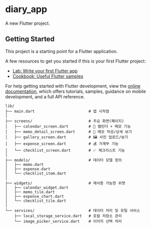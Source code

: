 # diary_app

A new Flutter project.

## Getting Started

This project is a starting point for a Flutter application.

A few resources to get you started if this is your first Flutter project:

- [Lab: Write your first Flutter app](https://docs.flutter.dev/get-started/codelab)
- [Cookbook: Useful Flutter samples](https://docs.flutter.dev/cookbook)

For help getting started with Flutter development, view the
[online documentation](https://docs.flutter.dev/), which offers tutorials,
samples, guidance on mobile development, and a full API reference.

```
lib/
├── main.dart                        # 앱 시작점
│
├── screens/                         # 주요 화면(페이지)
│   ├── calendar_screen.dart         # 📅 캘린더 + 메모 기능
│   ├── memo_detail_screen.dart      # 📝 메모 작성/상세 보기
│   ├── gallery_screen.dart          # 🖼️ 사진 업로드/보기
│   ├── expense_screen.dart          # 💰 가계부 기능
│   └── checklist_screen.dart        # ✅ 체크리스트 기능
│
├── models/                          # 데이터 모델 정의
│   ├── memo.dart
│   ├── expense.dart
│   └── checklist_item.dart
│
├── widgets/                         # 재사용 가능한 위젯
│   ├── calendar_widget.dart
│   ├── memo_tile.dart
│   ├── expense_chart.dart
│   └── checklist_tile.dart
│
└── services/                        # 데이터 처리 및 유틸 서비스
    ├── local_storage_service.dart   # 로컬 저장소 관리
    └── image_picker_service.dart    # 이미지 선택 처리
```
